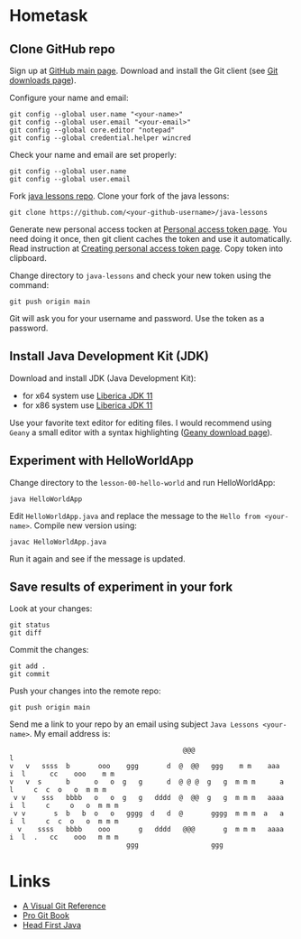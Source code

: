 # Hometask

## Clone GitHub repo

Sign up at [GitHub main page](https://github.com/). Download and install the
Git client (see [Git downloads page](https://git-scm.com/downloads)).

Configure your name and email:
```
git config --global user.name "<your-name>"
git config --global user.email "<your-email>"
git config --global core.editor "notepad"
git config --global credential.helper wincred
```

Check your name and email are set properly:
```
git config --global user.name
git config --global user.email
```

Fork [java lessons repo](https://github.com/vsbogd/java-lessons).
Clone your fork of the java lessons:
```
git clone https://github.com/<your-github-username>/java-lessons
```

Generate new personal access tocken at [Personal access token
page](https://github.com/settings/tokens). You need doing it once, then git
client caches the token and use it automatically. Read instruction at [Creating
personal access token
page](https://docs.github.com/en/github/authenticating-to-github/keeping-your-account-and-data-secure/creating-a-personal-access-token).
Copy token into clipboard.

Change directory to `java-lessons` and check your new token using the command:
```
git push origin main
```
Git will ask you for your username and password. Use the token as a password.


## Install Java Development Kit (JDK)

Download and install JDK (Java Development Kit):
- for x64 system use [Liberica JDK 11](https://download.bell-sw.com/java/11.0.11+9/bellsoft-jdk11.0.11+9-windows-amd64.msi)
- for x86 system use [Liberica JDK 11](https://download.bell-sw.com/java/11.0.11+9/bellsoft-jdk11.0.11+9-windows-i586.msi)

Use your favorite text editor for editing files. I would recommend
using `Geany` a small editor with a syntax highlighting ([Geany download
page](https://www.geany.org/download/releases/)).

## Experiment with HelloWorldApp

Change directory to the `lesson-00-hello-world` and run HelloWorldApp:
```
java HelloWorldApp
```

Edit `HelloWorldApp.java` and replace the message to the `Hello from
<your-name>`. Compile new version using:
```
javac HelloWorldApp.java
```

Run it again and see if the message is updated.

## Save results of experiment in your fork

Look at your changes:
```
git status
git diff
```

Commit the changes:
```
git add .
git commit
```

Push your changes into the remote repo:
```
git push origin main
```

Send me a link to your repo by an email using subject `Java Lessons
<your-name>`.  My email address is:
```
                                           @@@                           l                         
v   v   ssss  b       ooo    ggg       d  @  @@   ggg    m m    aaa   i  l      cc    ooo    m m   
v   v  s      b      o   o  g   g      d  @ @ @  g   g  m m m      a     l     c  c  o   o  m m m  
 v v    sss   bbbb   o   o  g   g   dddd  @  @@  g   g  m m m   aaaa  i  l     c     o   o  m m m  
 v v       s  b   b  o   o   gggg  d   d  @       gggg  m m m  a   a  i  l     c  c  o   o  m m m  
  v    ssss   bbbb    ooo       g   dddd   @@@       g  m m m   aaaa  i  l  .   cc    ooo   m m m  
                             ggg                  ggg                                              
```

# Links

- [A Visual Git Reference](https://marklodato.github.io/visual-git-guide/index-ru.html)
- [Pro Git Book](https://git-scm.com/book/ru/v2)
- [Head First Java](https://eksmo.ru/book/izuchaem-java-ITD185236/)
